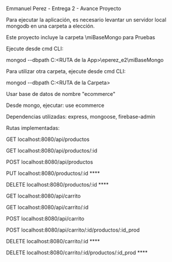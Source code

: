 Emmanuel Perez - Entrega 2 - Avance Proyecto

Para ejecutar la aplicación, es necesario levantar un servidor local mongodb en una carpeta a elección.

Este proyecto incluye la carpeta \miBaseMongo para Pruebas

Ejecute desde cmd CLI:

mongod --dbpath C:\<RUTA de la App>\eperez_e2\miBaseMongo

Para utilizar otra carpeta, ejecute desde cmd CLI:

mongod --dbpath C:\<RUTA de la Carpeta>

Usar base de datos de nombre "ecommerce"

Desde mongo, ejecutar: use ecommerce


Dependencias utilizadas: express, mongoose, firebase-admin


Rutas implementadas:

GET localhost:8080/api/productos

GET localhost:8080/api/productos/:id

POST localhost:8080/api/productos

PUT localhost:8080/productos/:id ****

DELETE localhost:8080/productos/:id ****

GET localhost:8080/api/carrito

GET localhost:8080/api/carrito/:id

POST localhost:8080/api/carrito

POST localhost:8080/api/carrito/:id/productos/:id_prod

DELETE localhost:8080/carrito/:id ****

DELETE localhost:8080/carrito/:id/productos/:id_prod ****